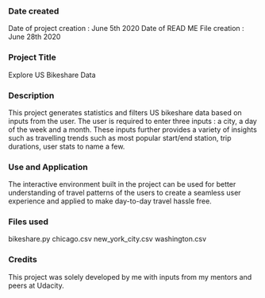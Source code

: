 ### Date created
Date of project creation : June 5th 2020
Date of READ ME File creation : June 28th 2020

### Project Title
Explore US Bikeshare Data

### Description
This project generates statistics and filters US bikeshare data based on inputs from the user.
The user is required to enter three inputs : a city, a day of the week and a month.
These inputs further provides a variety of insights such as travelling trends such as most popular start/end station, trip durations, user stats to name a few.   

### Use and Application
The interactive environment built in the project can be used for better understanding of travel patterns of the users to create a seamless user experience and applied to make day-to-day travel hassle free.  

### Files used
bikeshare.py
chicago.csv
new_york_city.csv
washington.csv

### Credits
This project was solely developed by me with inputs from my mentors and peers at Udacity.
